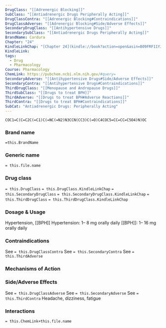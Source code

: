 ```yaml
---
DrugClass: "[[Adrenergic Blocking]]"
SubClass: "[[Antiadrenergic Drugs Peripherally Acting]]"
DrugClassContra: "[[Adrenergic Blocking#Contraindications]]"
DrugClassAdverse: "[[Adrenergic Blocking#Side/Adverse Effects]]"
SecondaryDrugClass: "[[Antihypertensive Drugs]]"
SecondarySubClass: "[[Antiadrenergic Drugs Peripherally Acting]]"
BrandName: Cardura
Chapter: "24"
KindleLinkChap: "[Chapter 24](kindle://book?action=open&asin=B09FRF11YJ&location=12809)"
KindleLink: 
tags:
  - Drug
  - Pharmacology
Course: Pharmacology
ChemLink: https://pubchem.ncbi.nlm.nih.gov/#query=
SecondaryAdverse: "[[Antihypertensive Drugs#Side/Adverse Effects]]"
SecondaryContra: "[[Antihypertensive Drugs#Contraindications]]"
ThirdDrugClass: "[[Menopause and Andropause Drugs]]"
ThirdSubClass: "[[Drugs to treat BPH]]"
ThirdAdverse: "[[Drugs to treat BPH#Adverse Reactions]]"
ThirdContra: "[[Drugs to treat BPH#Contraindications]]"
SubCat: "Antiadrenergic Drugs: Peripherally Acting"
---
```

```smiles
COC1=C(C=C2C(=C1)C(=NC(=N2)N3CCN(CC3)C(=O)C4COC5=CC=CC=C5O4)N)OC
```

### Brand name
`=this.BrandName`
### Generic name
`= this.file.name`
### Drug class 
`= this.DrugClass`
	`= this.DrugClass.KindleLinkChap`
`= this.SecondaryDrugClass`
	`= this.SecondaryDrugClass.KindleLinkChap`
`= this.ThirdDrugClass`
	`= this.ThirdDrugClass.KindleLinkChap`
	
### Dosage & Usage
Hypertension, [[BPH]] 
Hypertension: 1– 8 mg orally daily 
[[BPH]]: 1– 16 mg orally daily
### Contraindications
See `= this.DrugClassContra`
See `= this.SecondaryContra`
See `= this.ThirdAdverse`

### Mechanisms of Action

### Side/Adverse Effects
See `= this.DrugClassAdverse`
See `= this.SecondaryAdverse`
See `= this.ThirdContra`
Headache, dizziness, fatigue

### Interactions

`= this.ChemLink+this.file.name`

 